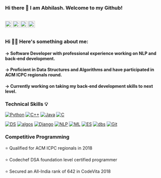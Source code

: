 ### Hi there 👋 I am Abhilash. Welcome to my Github!
<br/>

<a href="https://www.linkedin.com/in/abhilash-challa-aab02812a/">
  <img align="left" alt="Linkedin" width="22px" src="https://cdn.jsdelivr.net/npm/simple-icons@v3/icons/linkedin.svg" />
</a>
<a href="https://leetcode.com/abhilash97/">
  <img align="left" alt="Leetcode" width="22px" src="https://cdn.jsdelivr.net/npm/simple-icons@v3/icons/leetcode.svg" />
</a>
<a href="https://www.codechef.com/users/abhilash97">
  <img align="left" alt=" Codechef" width="22px" src="https://cdn.jsdelivr.net/npm/simple-icons@v3/icons/codechef.svg" />
</a>
<a href="https://www.hackerrank.com/abhilash_challa">
  <img align="left" alt=" Codechef" width="22px" src="https://img.icons8.com/windows/32/000000/hackerrank.png" />
</a>

<br>
<br>

### Hi 🙋‍♂️ Here's something about me:

#### -> Software Developer with professional experience working on NLP and back-end development.  
#### -> Proficient in Data Structures and Algorithms and have participated in ACM ICPC regionals round.
#### -> Currently working on taking my back-end development skills to next level.

### Technical Skills :bulb:

[![Python](https://img.shields.io/badge/-Python-black?style=flat&logo=python)](https://github.com/AbhilashChalla) [![C++](https://img.shields.io/badge/-C++-00599C?style=flat&logo=c++)](https://github.com/AbhilashChalla) [![Java](https://img.shields.io/badge/Java-orange?style=flat&logo=java&logoColor=white)](https://github.com/AbhilashChalla)  [![C](https://img.shields.io/badge/-A8B9CC?style=flat&logo=c&logoColor=black)](https://github.com/AbhilashChalla) 


[![DS](https://img.shields.io/badge/-Data%20Structures-yellowgreen)](https://github.com/AbhilashChalla) [![algos](https://img.shields.io/badge/-Algorithms-blue)](https://github.com/AbhilashChalla) [![Django](https://img.shields.io/badge/-Django-black?style=flat&logo=django)](https://github.com/AbhilashChalla) [![NLP](https://img.shields.io/badge/-NLP-orange)](https://github.com/AbhilashChalla) [![ML](https://img.shields.io/badge/-Machine%20Learning-lightgrey)](https://github.com/AbhilashChalla) [![ES](https://img.shields.io/badge/-ElasticSearch-blue?style=flat)](https://github.com/AbhilashChalla) [![dbs](https://img.shields.io/badge/-Databases-yellowgreen)](https://github.com/AbhilashChalla) [![Git](https://img.shields.io/badge/-Git-black?style=flat&logo=git)](https://github.com/AbhilashChalla)

### Competitive Programming
⭐️ Qualified for ACM ICPC regionals in 2018

⭐️ Codechef DSA foundation level certified programmer

⭐️ Secured an All-India rank of 642 in CodeVita 2018


